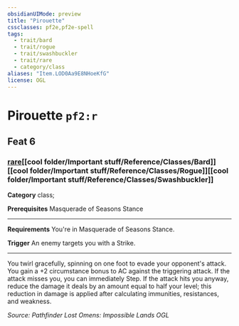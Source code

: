 ```yaml
---
obsidianUIMode: preview
title: "Pirouette"
cssclasses: pf2e,pf2e-spell
tags:
  - trait/bard
  - trait/rogue
  - trait/swashbuckler
  - trait/rare
  - category/class
aliases: "Item.LOD0Aa9E8NHoeKfG"
license: OGL
---
```

# Pirouette `pf2:r`
## Feat 6
### [rare](cool%20folder/Important%20stuff/Bestiary/zz_traits/rare.md "Rare Rarity Trait")[[cool folder/Important stuff/Reference/Classes/Bard]][[cool folder/Important stuff/Reference/Classes/Rogue]][[cool folder/Important stuff/Reference/Classes/Swashbuckler]]

**Category** class; 



**Prerequisites** Masquerade of Seasons Stance
* * *
**Requirements** You're in Masquerade of Seasons Stance.

**Trigger** An enemy targets you with a Strike.

* * *

You twirl gracefully, spinning on one foot to evade your opponent's attack. You gain a +2 circumstance bonus to AC against the triggering attack. If the attack misses you, you can immediately Step. If the attack hits you anyway, reduce the damage it deals by an amount equal to half your level; this reduction in damage is applied after calculating immunities, resistances, and weakness.

*Source: Pathfinder Lost Omens: Impossible Lands*
*OGL*